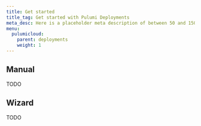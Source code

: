 ```yaml
---
title: Get started
title_tag: Get started with Pulumi Deployments
meta_desc: Here is a placeholder meta description of between 50 and 150 characters.
menu:
  pulumicloud:
    parent: deployments
    weight: 1
---
```


## Manual

TODO

## Wizard

TODO
